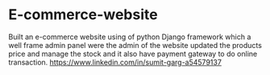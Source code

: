 # E-commerce-website
Built an e-commerce website using of python Django framework which a well frame admin panel were the admin of the website updated the products price and manage the stock and it also have payment gateway to do online transaction.
https://www.linkedin.com/in/sumit-garg-a54579137
